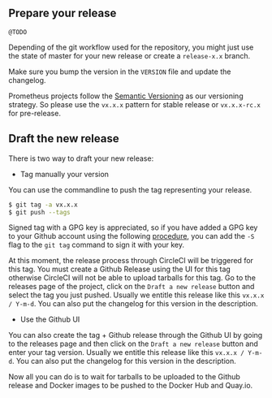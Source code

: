 
## Prepare your release

`@TODO`

Depending of the git workflow used for the repository, you might just use the state of master for 
your new release or create a `release-x.x` branch.

Make sure you bump the version in the `VERSION` file and update the changelog.

Prometheus projects follow the [Semantic Versioning](http://semver.org/) as our versioning strategy.
So please use the `vx.x.x` pattern for stable release or `vx.x.x-rc.x` for pre-release.

## Draft the new release

There is two way to draft your new release:

* Tag manually your version

You can use the commandline to push the tag representing your release.

```bash
$ git tag -a vx.x.x
$ git push --tags
```
Signed tag with a GPG key is appreciated, so if you have added a GPG key to your Github account using the following [procedure](https://help.github.com/articles/generating-a-gpg-key/), you can add the `-S` flag to the `git tag` command to sign it with your key.

At this moment, the release process through CircleCI will be triggered for this tag.
You must create a Github Release using the UI for this tag otherwise CircleCI will not be able to upload tarballs for this tag.
Go to the releases page of the project, click on the `Draft a new release` button and select the tag you just pushed.
Usually we entitle this release like this `vx.x.x / Y-m-d`.
You can also put the changelog for this version in the description.

* Use the Github UI

You can also create the tag + Github release through the Github UI by going to the releases page and then click on the `Draft a new release` button and enter your tag version.
Usually we entitle this release like this `vx.x.x / Y-m-d`.
You can also put the changelog for this version in the description.


Now all you can do is to wait for tarballs to be uploaded to the Github release and Docker images to be pushed to the Docker Hub and Quay.io.
